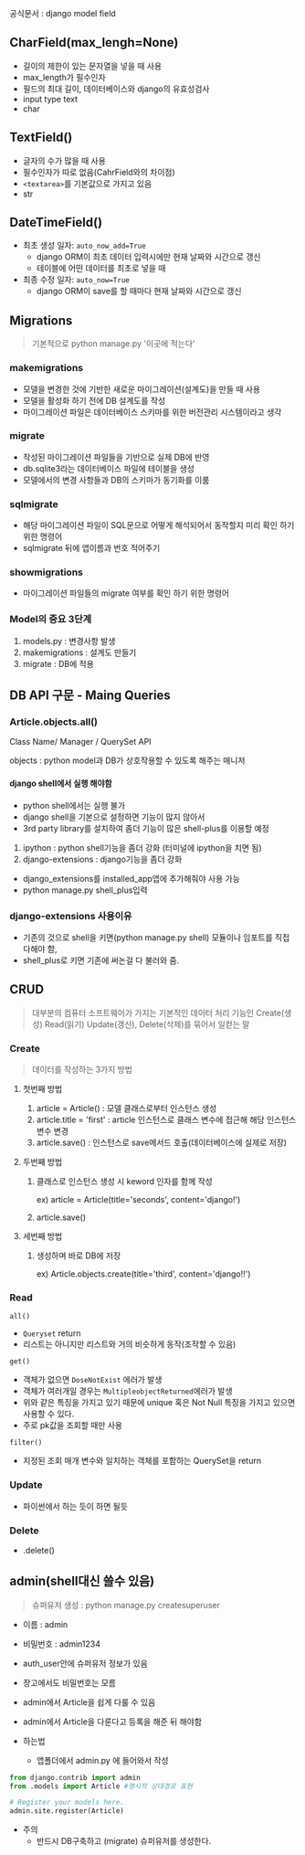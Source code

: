 공식문서 : django model field



## CharField(max_lengh=None)

- 길이의 제한이 있는 문자열을 넣을 때 사용
- max_length가 필수인자
- 필드의 최대 길이, 데이터베이스와 django의 유효성검사
- input type text
- char



## TextField()

- 글자의 수가 많을 때 사용
- 필수인자가 따로 없음(CahrField와의 차이점)
- `<textarea>`를 기본값으로 가지고 있음
- str



## DateTimeField()

- 최초 생성 일자: `auto_now_add=True`
  - django ORM이 최초 데이터 입력시에만 현재 날짜와 시간으로 갱신
  - 테이블에 어떤 데이터를 최초로 넣을 때 
- 최종 수정 일자: `auto_now=True`
  - django ORM이 save를 할 때마다 현재 날짜와 시간으로 갱신



## Migrations

> 기본적으로 python manage.py '이곳에 적는다'

### makemigrations

- 모델을 변경한 것에 기반한 새로운 마이그레이션(설계도)을 만들 때 사용
- 모델을 활성화 하기 전에 DB 설계도를 작성
- 마이그레이션 파일은 데이터베이스 스키마를 위한 버전관리 시스템이라고 생각



### migrate

- 작성된 마이그레이션 파일들을 기반으로 실제 DB에 반영
- db.sqlite3라는 데이터베이스 파일에 테이블을 생성
- 모델에서의 변경 사항들과 DB의 스키마가 동기화를 이룸



### sqlmigrate

- 해당 마이그레이션 파일이 SQL문으로 어떻게 해석되어서 동작할지 미리 확인 하기 위한 명령어
- sqlmigrate 뒤에 앱이름과 번호 적어주기



### showmigrations

- 마이그레이션 파일들의 migrate 여부를 확인 하기 위한 명령어



### Model의 중요 3단계

1. models.py : 변경사항 발생
2. makemigrations : 설계도 만들기
3. migrate : DB에 적용



## DB API 구문 - Maing Queries

### Article.objects.all()

Class Name/ Manager / QuerySet API

objects : python model과 DB가 상호작용할 수 있도록 해주는 매니저

#### django shell에서 실행 해야함

- python shell에서는 실행 불가
- django shell을 기본으로 설정하면 기능이 많지 않아서
- 3rd party library를 설치하여 좀더 기능이 많은 shell-plus를 이용할 예정

1. ipython : python shell기능을 좀더 강화 (터미널에 ipython을 치면 됨)
2. django-extensions : django기능을 좀더 강화

- django_extensions를 installed_app앱에 추가해줘야 사용 가능
- python manage.py shell_plus입력



### django-extensions 사용이유

- 기존의 것으로 shell을 키면(python manage.py shell) 모듈이나 임포트를 직접 다해야 함,
- shell_plus로 키면 기존에 써논걸 다 불러와 줌.



## CRUD

> 대부분의 컴퓨터 소프트웨어가 가지는 기본적인 데이터 처리 기능인 Create(생성) Read(읽기) Update(갱신), Delete(삭제)를 묶어서 일컫는 말

### Create

> 데이터를 작성하는 3가지 방법

1. 첫번째 방법

   1. article = Article() :  모델 클래스로부터 인스턴스 생성
   2. article.title = 'first' : article 인스턴스로 클래스 변수에 접근해 해당 인스턴스 변수 변경
   3. article.save() : 인스턴스로 save메서드 호출(데이터베이스에 실제로 저장)

   

2. 두번째 방법

   1. 클래스로 인스턴스 생성 시 keword 인자를 함께 작성

      ex) article = Article(title='seconds', content='django!')

   2. article.save()

   

3. 세번째 방법

   1. 생성하며 바로 DB에 저장

      ex) Article.objects.create(title='third', content='django!!')



### Read

`all()`

- `Queryset` return
- 리스트는 아니지만 리스트와 거의 비슷하게 동작(조작할 수 있음)



`get()`

- 객체가 없으면 `DoseNotExist` 에러가 발생
- 객체가 여러개일 경우는 `MultipleobjectReturned`에러가 발생
- 위와 같은 특징을 가지고 있기 때문에 unique 혹은 Not Null 특징을 가지고 있으면 사용할 수 있다.
- 주로 pk값을 조회할 때만 사용



`filter()`

- 지정된 조회 매개 변수와 일치하는 객체를 포함하는 QuerySet을 return



### Update

- 파이썬에서 하는 듯이 하면 될듯



### Delete

- .delete()





## admin(shell대신 쓸수 있음)

> 슈퍼유저 생성 : python manage.py createsuperuser

- 이름 : admin

- 비밀번호 : admin1234

- auth_user안에 슈퍼유저 정보가 있음

- 장고에서도 비밀번호는 모름
- admin에서 Article을 쉽게 다룰 수 있음
- admin에서 Article을 다룬다고 등록을 해준 뒤 해야함
- 하는법
  - 앱폴더에서 admin.py 에 들어와서 작성

```python
from django.contrib import admin
from .models import Article #명시적 상대경로 표현

# Register your models here.
admin.site.register(Article)
```

- 주의
  - 반드시 DB구축하고 (migrate) 슈퍼유저를 생성한다.